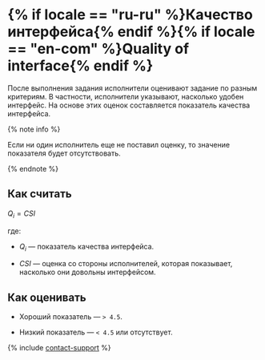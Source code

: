 # {% if locale == "ru-ru" %}Качество интерфейса{% endif %}{% if locale == "en-com" %}Quality of interface{% endif %}

После выполнения задания исполнители оценивают задание по разным критериям. В частности, исполнители указывают, насколько удобен интерфейс. На основе этих оценок составляется показатель качества интерфейса.

{% note info %}

Если ни один исполнитель еще не поставил оценку, то значение показателя будет отсутствовать.

{% endnote %}

## Как считать

$Q_{i} = {CSI}$

где:

- $Q_{i}$ — показатель качества интерфейса.

- $CSI$ — оценка со стороны исполнителей, которая показывает, насколько они довольны интерфейсом.

## Как оценивать

- Хороший показатель — `> 4.5`.

- Низкий показатель — `< 4.5` или отсутствует.

{% include [contact-support](../../_includes/contact-support.md) %}